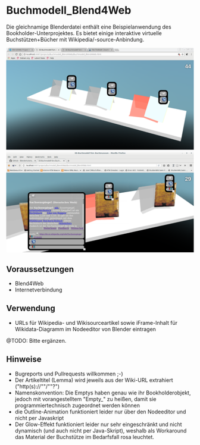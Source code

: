 Buchmodell_Blend4Web
====================

Die gleichnamige Blenderdatei enthält eine Beispielanwendung des Bookholder-Unterprojektes. Es bietet einige interaktive virtuelle Buchstützen+Bücher mit Wikipedia/-source-Anbindung.

![Ein kleiner Büchertisch](Buchmodell_Blend4Web.png)
![... mit Wikipedia/-source Einblendung](Buchmodell_Blend4Web_2.png)


Voraussetzungen
---------------
* Blend4Web
* Internetverbindung

Verwendung
----------
* URLs für Wikipedia- und Wikisourceartikel sowie iFrame-Inhalt für Wikidata-Diagramm im Nodeeditor von Blender eintragen

@TODO: Bitte ergänzen.


Hinweise
--------
* Bugreports und Pullrequests willkommen ;-)
* Der Artikeltitel (Lemma) wird jeweils aus der Wiki-URL extrahiert ("http(s)://"<Domain>"/"<Lemma>"?"<Parameter>)
* Namenskonvention: Die Emptys haben genau wie ihr Bookholderobjekt, jedoch mit vorangestelltem "Empty_" zu heißen, damit sie programmiertechnisch zugeordnet werden können
* die Outline-Animation funktioniert leider nur über den Nodeeditor und nicht per Javaskript
* Der Glow-Effekt funktioniert leider nur sehr eingeschränkt und nicht dynamisch (und auch nicht per Java-Skript), weshalb als Workaround das Material der Buchstütze im Bedarfsfall rosa leuchtet.
